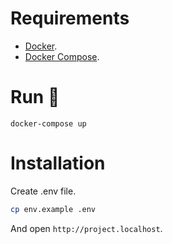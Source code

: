 # Requirements

- [Docker](https://www.docker.com/).
- [Docker Compose](https://docs.docker.com/compose/install/).

# Run 🏃

```
docker-compose up
```

# Installation

Create .env file.

```bash
cp env.example .env
```

And open `http://project.localhost`.
